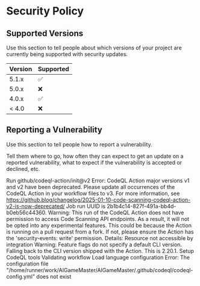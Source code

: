 # Security Policy

## Supported Versions

Use this section to tell people about which versions of your project are
currently being supported with security updates.

| Version | Supported          |
| ------- | ------------------ |
| 5.1.x   | :white_check_mark: |
| 5.0.x   | :x:                |
| 4.0.x   | :white_check_mark: |
| < 4.0   | :x:                |

## Reporting a Vulnerability

Use this section to tell people how to report a vulnerability.

Tell them where to go, how often they can expect to get an update on a
reported vulnerability, what to expect if the vulnerability is accepted or
declined, etc.

Run github/codeql-action/init@v2
Error: CodeQL Action major versions v1 and v2 have been deprecated. Please update all occurrences of the CodeQL Action in your workflow files to v3. For more information, see https://github.blog/changelog/2025-01-10-code-scanning-codeql-action-v2-is-now-deprecated/
Job run UUID is 2b1b4c14-827f-491a-bb4d-b0eb56c44360.
Warning: This run of the CodeQL Action does not have permission to access Code Scanning API endpoints. As a result, it will not be opted into any experimental features. This could be because the Action is running on a pull request from a fork. If not, please ensure the Action has the 'security-events: write' permission. Details: Resource not accessible by integration
Warning: Feature flags do not specify a default CLI version. Falling back to the CLI version shipped with the Action. This is 2.20.1.
Setup CodeQL tools
Validating workflow
Load language configuration
  Error: The configuration file "/home/runner/work/AIGameMaster/AIGameMaster/.github/codeql/codeql-config.yml" does not exist

